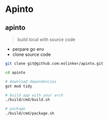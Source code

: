 # Apinto


## apinto 

> build local with source code

- perpare go env
- clone source code

```bash
git clone git@github.com:eolinker/apinto.git

cd apinto

# download dependencies
got mod tidy

# build app with your arch
./build/cmd/build.sh

# package
./build/cmd/package.sh


```